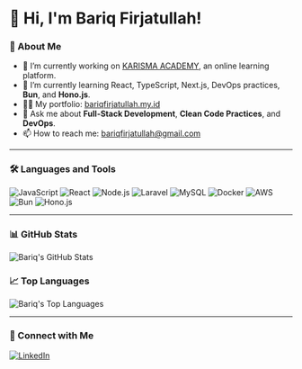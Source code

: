 # 👋 Hi, I'm Bariq Firjatullah!

### 🚀 About Me
- 🔭 I’m currently working on [KARISMA ACADEMY](https://karismaacademy.com), an online learning platform.
- 🌱 I’m currently learning React, TypeScript, Next.js, DevOps practices, **Bun**, and **Hono.js**.
- 👨‍💻 My portfolio: [bariqfirjatullah.my.id](https://bariqfirjatullah.my.id)
- 💬 Ask me about **Full-Stack Development**, **Clean Code Practices**, and **DevOps**.
- 📫 How to reach me: [bariqfirjatullah@gmail.com](mailto:bariqfirjatullah1803@gmail.com)

---

### 🛠️ Languages and Tools
![JavaScript](https://img.shields.io/badge/-JavaScript-F7DF1E?style=flat&logo=javascript&logoColor=black)
![React](https://img.shields.io/badge/-React-61DAFB?style=flat&logo=react&logoColor=white)
![Node.js](https://img.shields.io/badge/-Node.js-339933?style=flat&logo=node.js&logoColor=white)
![Laravel](https://img.shields.io/badge/-Laravel-FF2D20?style=flat&logo=laravel&logoColor=white)
![MySQL](https://img.shields.io/badge/-MySQL-4479A1?style=flat&logo=mysql&logoColor=white)
![Docker](https://img.shields.io/badge/-Docker-2496ED?style=flat&logo=docker&logoColor=white)
![AWS](https://img.shields.io/badge/-AWS-FF9900?style=flat&logo=amazonaws&logoColor=white)
![Bun](https://img.shields.io/badge/-Bun-000000?style=flat&logo=bun&logoColor=white)
![Hono.js](https://img.shields.io/badge/-Hono.js-01B8A8?style=flat&logo=hono&logoColor=white)

---

### 📊 GitHub Stats
![Bariq's GitHub Stats](https://github-readme-stats.vercel.app/api?username=bariqfirjatullah1803&show_icons=true&theme=radical)

### 📈 Top Languages
![Bariq's Top Languages](https://github-readme-stats.vercel.app/api/top-langs/?username=bariqfirjatullah1803&theme=radical&layout=compact)

---

### 🔗 Connect with Me
[![LinkedIn](https://img.shields.io/badge/-LinkedIn-blue?style=flat&logo=linkedin)](www.linkedin.com/in/bariq-firjatullah)
